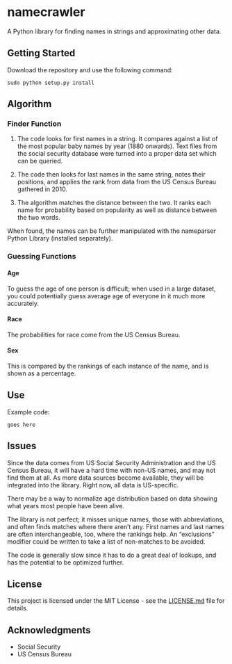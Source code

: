 # namecrawler

A Python library for finding names in strings and approximating other data.

## Getting Started
Download the repository and use the following command:

    sudo python setup.py install

## Algorithm

### Finder Function
1) The code looks for first names in a string. It compares against a list of the most popular baby names by year (1880 onwards). Text files from the social security database were turned into a proper data set which can be queried.

2) The code then looks for last names in the same string, notes their positions, and applies the rank from data from the US Census Bureau gathered in 2010.

3) The algorithm matches the distance between the two. It ranks each name for probability based on popularity as well as distance between the two words.

When found, the names can be further manipulated with the nameparser Python Library (installed separately).

### Guessing Functions

#### Age

To guess the age of one person is difficult; when used in a large dataset, you could potentially guess average age of everyone in it much more accurately.

#### Race

The probabilities for race come from the US Census Bureau.

#### Sex

This is compared by the rankings of each instance of the name, and is shown as a percentage.

## Use

Example code:

```
goes here
```

## Issues

Since the data comes from US Social Security Administration and the US Census Bureau, it will have a hard time with non-US names, and may not find them at all. As more data sources become available, they will be integrated into the library. Right now, all data is US-specific.

There may be a way to normalize age distribution based on data showing what years most people have been alive.

The library is not perfect; it misses unique names, those with abbreviations, and often finds matches where there aren’t any. First names and last names are often interchangeable, too, where the rankings help. An “exclusions” modifier could be written to take a list of non-matches to be avoided.

The code is generally slow since it has to do a great deal of lookups, and has the potential to be optimized further.

## License

This project is licensed under the MIT License - see the [LICENSE.md](LICENSE.md) file for details.

## Acknowledgments

* Social Security
* US Census Bureau